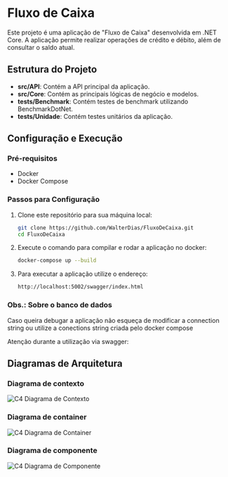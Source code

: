 # Fluxo de Caixa

Este projeto é uma aplicação de "Fluxo de Caixa" desenvolvida em .NET Core. A aplicação permite realizar operações de crédito e débito, além de consultar o saldo atual.

## Estrutura do Projeto

- **src/API**: Contém a API principal da aplicação.
- **src/Core**: Contém as principais lógicas de negócio e modelos.
- **tests/Benchmark**: Contém testes de benchmark utilizando BenchmarkDotNet.
- **tests/Unidade**: Contém testes unitários da aplicação.

## Configuração e Execução

### Pré-requisitos

- Docker
- Docker Compose

### Passos para Configuração

1. Clone este repositório para sua máquina local:
   ```bash
   git clone https://github.com/WalterDias/FluxoDeCaixa.git
   cd FluxoDeCaixa

2. Execute o comando para compilar e rodar a aplicação no docker:
   ```bash
   docker-compose up --build

3. Para executar a aplicação utilize o endereço:
   ```bash
   http://localhost:5002/swagger/index.html

### Obs.: Sobre o banco de dados 
Caso queira debugar a aplicação não esqueça de modificar a connection string ou utilize a conections string criada pelo docker compose

Atenção durante a utilização via swagger:


## Diagramas de Arquitetura
### Diagrama de contexto
![C4 Diagrama de Contexto](https://github.com/WalterDias/FluxoDeCaixa/blob/main/docs/c4.contexto.png?raw=true)

### Diagrama de container
![C4 Diagrama de Container](https://github.com/WalterDias/FluxoDeCaixa/blob/main/docs/c4.container.png?raw=true)

### Diagrama de componente
![C4 Diagrama de Componente](https://github.com/WalterDias/FluxoDeCaixa/blob/main/docs/c4.componentes.png?raw=true)
